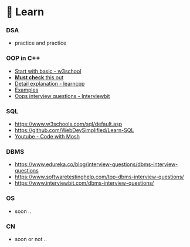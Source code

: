 #  📑 Learn

### DSA
- practice and practice

### OOP in C++
- [Start with basic - w3school](https://www.w3schools.com/cpp/cpp_oop.asp)
- [**Must check** this out](https://github.com/dhiraj-01/CP/blob/main/Learn/oop%20c%2B%2B.md)
- [Detail explanation - learncpp](https://www.learncpp.com/cpp-tutorial/welcome-to-object-oriented-programming/)
- [Examples](https://www3.ntu.edu.sg/home/ehchua/programming/cpp/cp3_OOP.html)
- [Oops interview questions - Interviewbit](https://www.interviewbit.com/oops-interview-questions/)

### SQL
- https://www.w3schools.com/sql/default.asp
- https://github.com/WebDevSimplified/Learn-SQL
- [Youtube - Code with Mosh](https://youtu.be/7S_tz1z_5bA)

### DBMS
- https://www.edureka.co/blog/interview-questions/dbms-interview-questions 
- https://www.softwaretestinghelp.com/top-dbms-interview-questions/
- https://www.interviewbit.com/dbms-interview-questions/

### OS
- soon ..

### CN
- soon or not ..
